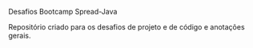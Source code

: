 Desafios Bootcamp Spread-Java

Repositório criado para os desafios de projeto e de código e anotações gerais.

